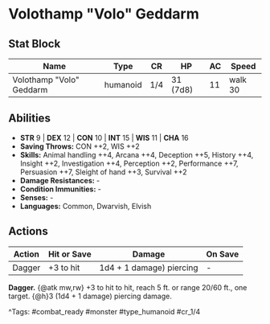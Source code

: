 # Volothamp "Volo" Geddarm

## Stat Block

| Name | Type | CR | HP | AC | Speed |
|------|------|----|----|----|-------|
| Volothamp "Volo" Geddarm | humanoid | 1/4 | 31 (7d8) | 11 | walk 30 |

## Abilities

- **STR** 9 | **DEX** 12 | **CON** 10 | **INT** 15 | **WIS** 11 | **CHA** 16
- **Saving Throws:** CON ++2, WIS ++2  
- **Skills:** Animal handling ++4, Arcana ++4, Deception ++5, History ++4, Insight ++2, Investigation ++4, Perception ++2, Performance ++7, Persuasion ++7, Sleight of hand ++3, Survival ++2  
- **Damage Resistances:** -  
- **Condition Immunities:** -  
- **Senses:** -  
- **Languages:** Common, Dwarvish, Elvish


## Actions

| Action | Hit or Save | Damage | On Save |
|--------|--------------|--------|----------|
| Dagger | +3 to hit | 1d4 + 1 damage) piercing | - |

**Dagger.** {@atk mw,rw} +3 to hit to hit, reach 5 ft. or range 20/60 ft., one target. {@h}3 (1d4 + 1 damage) piercing damage.


^Tags: #combat_ready #monster #type_humanoid #cr_1/4